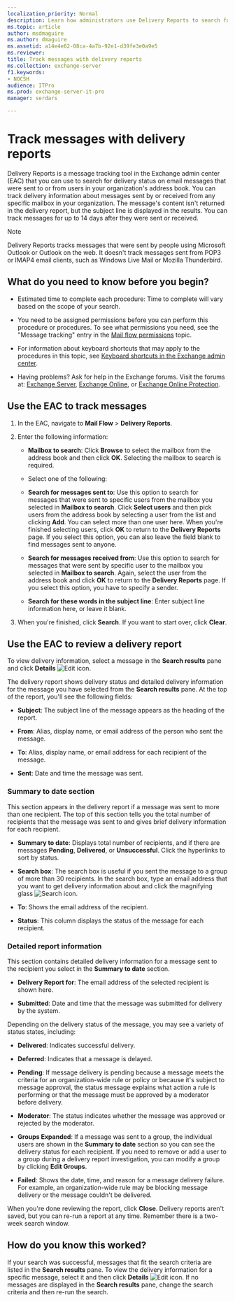 ```yaml
---
localization_priority: Normal
description: Learn how administrators use Delivery Reports to search for the delivery status of email messages in an Exchange Server 2016 or Exchange Server 2019 organization.
ms.topic: article
author: msdmaguire
ms.author: dmaguire
ms.assetid: a14e4e62-08ca-4a7b-92e1-d39fe3e0a9e5
ms.reviewer: 
title: Track messages with delivery reports
ms.collection: exchange-server
f1.keywords:
- NOCSH
audience: ITPro
ms.prod: exchange-server-it-pro
manager: serdars

---
```


# Track messages with delivery reports

Delivery Reports is a message tracking tool in the Exchange admin center (EAC) that you can use to search for delivery status on email messages that were sent to or from users in your organization's address book. You can track delivery information about messages sent by or received from any specific mailbox in your organization. The message's content isn't returned in the delivery report, but the subject line is displayed in the results. You can track messages for up to 14 days after they were sent or received.

> [!NOTE]
> Delivery Reports tracks messages that were sent by people using Microsoft Outlook or Outlook on the web. It doesn't track messages sent from POP3 or IMAP4 email clients, such as Windows Live Mail or Mozilla Thunderbird.

## What do you need to know before you begin?

- Estimated time to complete each procedure: Time to complete will vary based on the scope of your search.

- You need to be assigned permissions before you can perform this procedure or procedures. To see what permissions you need, see the "Message tracking" entry in the [Mail flow permissions](../../permissions/feature-permissions/mail-flow-permissions.md) topic.

- For information about keyboard shortcuts that may apply to the procedures in this topic, see [Keyboard shortcuts in the Exchange admin center](../../about-documentation/exchange-admin-center-keyboard-shortcuts.md).

- Having problems? Ask for help in the Exchange forums. Visit the forums at: [Exchange Server](https://social.technet.microsoft.com/forums/office/home?category=exchangeserver), [Exchange Online](https://docs.microsoft.com/answers/topics/office-exchange-server-itpro.html), or [Exchange Online Protection](https://social.technet.microsoft.com/forums/forefront/home?forum=FOPE).

## Use the EAC to track messages

1. In the EAC, navigate to **Mail Flow** \> **Delivery Reports**.

2. Enter the following information:

   - **Mailbox to search**: Click **Browse** to select the mailbox from the address book and then click **OK**. Selecting the mailbox to search is required.

   - Select one of the following:

   - **Search for messages sent to**: Use this option to search for messages that were sent to specific users from the mailbox you selected in **Mailbox to search**. Click **Select users** and then pick users from the address book by selecting a user from the list and clicking **Add**. You can select more than one user here. When you're finished selecting users, click **OK** to return to the **Delivery Reports** page. If you select this option, you can also leave the field blank to find messages sent to anyone.

   - **Search for messages received from**: Use this option to search for messages that were sent by specific user to the mailbox you selected in **Mailbox to search**. Again, select the user from the address book and click **OK** to return to the **Delivery Reports** page. If you select this option, you have to specify a sender.

   - **Search for these words in the subject line**: Enter subject line information here, or leave it blank.

3. When you're finished, click **Search**. If you want to start over, click **Clear**.

## Use the EAC to review a delivery report

To view delivery information, select a message in the **Search results** pane and click **Details** ![Edit icon](../../media/ITPro_EAC_EditIcon.png).

The delivery report shows delivery status and detailed delivery information for the message you have selected from the **Search results** pane. At the top of the report, you'll see the following fields:

- **Subject**: The subject line of the message appears as the heading of the report.

- **From**: Alias, display name, or email address of the person who sent the message.

- **To**: Alias, display name, or email address for each recipient of the message.

- **Sent**: Date and time the message was sent.

### Summary to date section

This section appears in the delivery report if a message was sent to more than one recipient. The top of this section tells you the total number of recipients that the message was sent to and gives brief delivery information for each recipient.

- **Summary to date**: Displays total number of recipients, and if there are messages **Pending**, **Delivered**, or **Unsuccessful**. Click the hyperlinks to sort by status.

- **Search box**: The search box is useful if you sent the message to a group of more than 30 recipients. In the search box, type an email address that you want to get delivery information about and click the magnifying glass ![Search icon](../../media/ITPro_EAC_.png).

- **To**: Shows the email address of the recipient.

- **Status**: This column displays the status of the message for each recipient.

### Detailed report information

This section contains detailed delivery information for a message sent to the recipient you select in the **Summary to date** section.

- **Delivery Report for**: The email address of the selected recipient is shown here.

- **Submitted**: Date and time that the message was submitted for delivery by the system.

Depending on the delivery status of the message, you may see a variety of status states, including:

- **Delivered**: Indicates successful delivery.

- **Deferred**: Indicates that a message is delayed.

- **Pending**: If message delivery is pending because a message meets the criteria for an organization-wide rule or policy or because it's subject to message approval, the status message explains what action a rule is performing or that the message must be approved by a moderator before delivery.

- **Moderator**: The status indicates whether the message was approved or rejected by the moderator.

- **Groups Expanded**: If a message was sent to a group, the individual users are shown in the **Summary to date** section so you can see the delivery status for each recipient. If you need to remove or add a user to a group during a delivery report investigation, you can modify a group by clicking **Edit Groups**.

- **Failed**: Shows the date, time, and reason for a message delivery failure. For example, an organization-wide rule may be blocking message delivery or the message couldn't be delivered.

When you're done reviewing the report, click **Close**. Delivery reports aren't saved, but you can re-run a report at any time. Remember there is a two-week search window.

## How do you know this worked?

If your search was successful, messages that fit the search criteria are listed in the **Search results** pane. To view the delivery information for a specific message, select it and then click **Details** ![Edit icon](../../media/ITPro_EAC_EditIcon.png). If no messages are displayed in the **Search results** pane, change the search criteria and then re-run the search.
